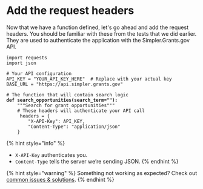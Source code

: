 # Add the request headers

Now that we have a function defined, let's go ahead and add the request headers. You should be familiar with these from the tests that we did earlier. They are used to authenticate the application with the Simpler.Grants.gov API.

<pre class="language-python"><code class="lang-python">import requests
import json

# Your API configuration
API_KEY = "YOUR_API_KEY_HERE"  # Replace with your actual key
BASE_URL = "https://api.simpler.grants.gov"

# The function that will contain search logic
<strong>def search_opportunities(search_term=""):
</strong>    """Search for grant opportunities"""
    # These headers will authenticate your API call
     headers = {
        "X-API-Key": API_KEY,
        "Content-Type": "application/json"
    }
</code></pre>

{% hint style="info" %}
* `X-API-Key` authenticates you.
* `Content-Type` tells the server we’re sending JSON.
{% endhint %}

{% hint style="warning" %}
Something not working as expected? Check out [common issues & solutions](../common-issues-and-solutions.md).&#x20;
{% endhint %}
